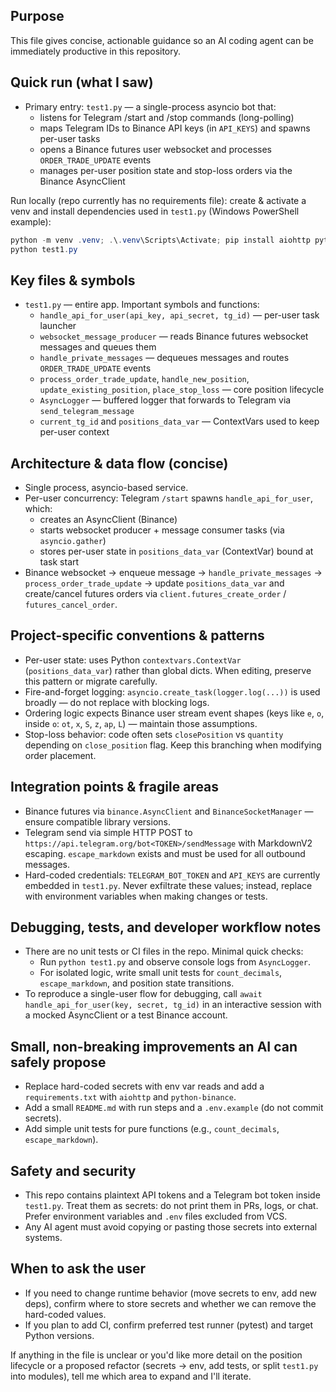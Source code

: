 ## Purpose
This file gives concise, actionable guidance so an AI coding agent can be immediately productive in this repository.

## Quick run (what I saw)
- Primary entry: `test1.py` — a single-process asyncio bot that:
  - listens for Telegram /start and /stop commands (long-polling)
  - maps Telegram IDs to Binance API keys (in `API_KEYS`) and spawns per-user tasks
  - opens a Binance futures user websocket and processes `ORDER_TRADE_UPDATE` events
  - manages per-user position state and stop-loss orders via the Binance AsyncClient

Run locally (repo currently has no requirements file): create & activate a venv and install dependencies used in `test1.py` (Windows PowerShell example):
```powershell
python -m venv .venv; .\.venv\Scripts\Activate; pip install aiohttp python-binance
python test1.py
```

## Key files & symbols
- `test1.py` — entire app. Important symbols and functions:
  - `handle_api_for_user(api_key, api_secret, tg_id)` — per-user task launcher
  - `websocket_message_producer` — reads Binance futures websocket messages and queues them
  - `handle_private_messages` — dequeues messages and routes `ORDER_TRADE_UPDATE` events
  - `process_order_trade_update`, `handle_new_position`, `update_existing_position`, `place_stop_loss` — core position lifecycle
  - `AsyncLogger` — buffered logger that forwards to Telegram via `send_telegram_message`
  - `current_tg_id` and `positions_data_var` — ContextVars used to keep per-user context

## Architecture & data flow (concise)
- Single process, asyncio-based service.
- Per-user concurrency: Telegram `/start` spawns `handle_api_for_user`, which:
  - creates an AsyncClient (Binance)
  - starts websocket producer + message consumer tasks (via `asyncio.gather`)
  - stores per-user state in `positions_data_var` (ContextVar) bound at task start
- Binance websocket -> enqueue message -> `handle_private_messages` -> `process_order_trade_update` -> update `positions_data_var` and create/cancel futures orders via `client.futures_create_order` / `futures_cancel_order`.

## Project-specific conventions & patterns
- Per-user state: uses Python `contextvars.ContextVar` (`positions_data_var`) rather than global dicts. When editing, preserve this pattern or migrate carefully.
- Fire-and-forget logging: `asyncio.create_task(logger.log(...))` is used broadly — do not replace with blocking logs.
- Ordering logic expects Binance user stream event shapes (keys like `e`, `o`, inside `o`: `ot`, `x`, `S`, `z`, `ap`, `L`) — maintain those assumptions.
- Stop-loss behavior: code often sets `closePosition` vs `quantity` depending on `close_position` flag. Keep this branching when modifying order placement.

## Integration points & fragile areas
- Binance futures via `binance.AsyncClient` and `BinanceSocketManager` — ensure compatible library versions.
- Telegram send via simple HTTP POST to `https://api.telegram.org/bot<TOKEN>/sendMessage` with MarkdownV2 escaping. `escape_markdown` exists and must be used for all outbound messages.
- Hard-coded credentials: `TELEGRAM_BOT_TOKEN` and `API_KEYS` are currently embedded in `test1.py`. Never exfiltrate these values; instead, replace with environment variables when making changes or tests.

## Debugging, tests, and developer workflow notes
- There are no unit tests or CI files in the repo. Minimal quick checks:
  - Run `python test1.py` and observe console logs from `AsyncLogger`.
  - For isolated logic, write small unit tests for `count_decimals`, `escape_markdown`, and position state transitions.
- To reproduce a single-user flow for debugging, call `await handle_api_for_user(key, secret, tg_id)` in an interactive session with a mocked AsyncClient or a test Binance account.

## Small, non-breaking improvements an AI can safely propose
- Replace hard-coded secrets with env var reads and add a `requirements.txt` with `aiohttp` and `python-binance`.
- Add a small `README.md` with run steps and a `.env.example` (do not commit secrets).
- Add simple unit tests for pure functions (e.g., `count_decimals`, `escape_markdown`).

## Safety and security
- This repo contains plaintext API tokens and a Telegram bot token inside `test1.py`. Treat them as secrets: do not print them in PRs, logs, or chat. Prefer environment variables and `.env` files excluded from VCS.
- Any AI agent must avoid copying or pasting those secrets into external systems.

## When to ask the user
- If you need to change runtime behavior (move secrets to env, add new deps), confirm where to store secrets and whether we can remove the hard-coded values.
- If you plan to add CI, confirm preferred test runner (pytest) and target Python versions.

If anything in the file is unclear or you'd like more detail on the position lifecycle or a proposed refactor (secrets -> env, add tests, or split `test1.py` into modules), tell me which area to expand and I'll iterate.
